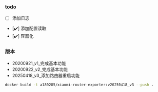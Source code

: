 ### todo

- [ ] 添加日志
- [✔️️] 添加配置读取
- [✔️️] 容器化

### 版本

- 20200921_v1_完成基本功能
- 20200922_v2_完成基本功能
- 20250418_v3_添加路由器重启功能

```bash
docker build -t a180285/xiaomi-router-exporter:v20250418_v3 --push .
```
